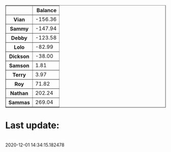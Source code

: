 <table border="1" class="dataframe">
  <thead>
    <tr style="text-align: right;">
      <th></th>
      <th>Balance</th>
    </tr>
  </thead>
  <tbody>
    <tr>
      <th>Vian</th>
      <td>-156.36</td>
    </tr>
    <tr>
      <th>Sammy</th>
      <td>-147.94</td>
    </tr>
    <tr>
      <th>Debby</th>
      <td>-123.58</td>
    </tr>
    <tr>
      <th>Lolo</th>
      <td>-82.99</td>
    </tr>
    <tr>
      <th>Dickson</th>
      <td>-38.00</td>
    </tr>
    <tr>
      <th>Samson</th>
      <td>1.81</td>
    </tr>
    <tr>
      <th>Terry</th>
      <td>3.97</td>
    </tr>
    <tr>
      <th>Roy</th>
      <td>71.82</td>
    </tr>
    <tr>
      <th>Nathan</th>
      <td>202.24</td>
    </tr>
    <tr>
      <th>Sammas</th>
      <td>269.04</td>
    </tr>
  </tbody>
</table><H1>Last update:</h1><br>2020-12-01 14:34:15.182478